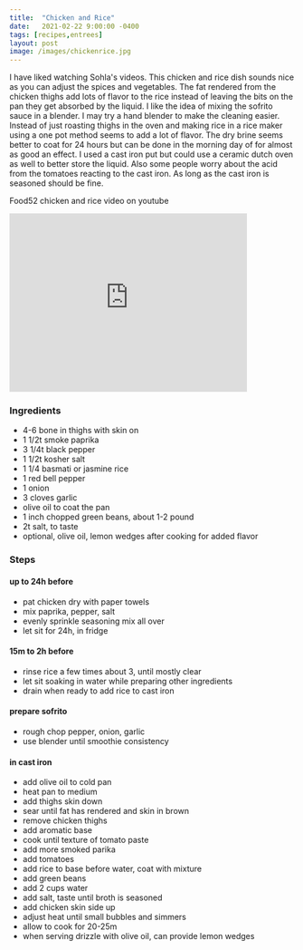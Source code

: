 ```yaml
---
title:  "Chicken and Rice"
date:   2021-02-22 9:00:00 -0400
tags: [recipes,entrees]
layout: post
image: /images/chickenrice.jpg
---
```


I have liked watching Sohla's videos.  This chicken and rice dish sounds nice as you can adjust the spices and vegetables.  The fat rendered from the chicken thighs add lots of flavor to the rice instead of leaving the bits on the pan they get absorbed by the liquid.  I like the idea of mixing the sofrito sauce in a blender.  I may try a hand blender to make the cleaning easier.  Instead of just roasting thighs in the oven and making rice in a rice maker using a one pot method seems to add a lot of flavor. The dry brine seems better to coat for 24 hours but can be done in the morning day of for almost as good an effect.  I used a cast iron put but could use a ceramic dutch oven as well to better store the liquid.  Also some people worry about the acid from the tomatoes reacting to the cast iron.  As long as the cast iron is seasoned should be fine.

Food52 chicken and rice video on youtube
<iframe width="420" height="315" src="https://www.youtube.com/embed/1PsJilIaFio" frameborder="0" allowfullscreen></iframe>


### Ingredients
* 4-6 bone in thighs with skin on
* 1 1/2t smoke paprika
* 3 1/4t black pepper
* 1 1/2t kosher salt
* 1 1/4 basmati or jasmine rice
* 1 red bell pepper
* 1 onion
* 3 cloves garlic
* olive oil to coat the pan
* 1 inch chopped green beans, about 1-2 pound
* 2t salt, to taste
* optional, olive oil, lemon wedges after cooking for added flavor

### Steps
#### up to 24h before
* pat chicken dry with paper towels
* mix paprika, pepper, salt
* evenly sprinkle seasoning mix all over
* let sit for 24h, in fridge

#### 15m to 2h before
* rinse rice a few times about 3, until mostly clear
* let sit soaking in water while preparing other ingredients
* drain when ready to add rice to cast iron

#### prepare sofrito
* rough chop pepper, onion, garlic
* use blender until smoothie consistency

#### in cast iron
* add olive oil to cold pan
* heat pan to medium
* add thighs skin down
* sear until fat has rendered and skin in brown
* remove chicken thighs
* add aromatic base
* cook until texture of tomato paste
* add more smoked parika
* add tomatoes
* add rice to base before water, coat with mixture
* add green beans
* add 2 cups water
* add salt, taste until broth is seasoned
* add chicken skin side up
* adjust heat until small bubbles and simmers
* allow to cook for 20-25m
* when serving drizzle with olive oil, can provide lemon wedges